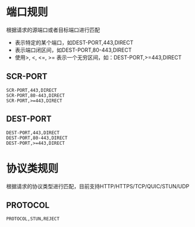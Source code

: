 # 端口规则
根据请求的源端口或者目标端口进行匹配
- 表示特定的某个端口，如DEST-PORT,443,DIRECT
- 表示端口闭区间，如DEST-PORT,80-443,DIRECT
- 使用>, <, <=, >= 表示一个无穷区间，如：DEST-PORT,>=443,DIRECT

## SCR-PORT
```
SCR-PORT,443,DIRECT
SCR-PORT,80-443,DIRECT
SCR-PORT,>=443,DIRECT
```

## DEST-PORT
```
DEST-PORT,443,DIRECT
DEST-PORT,80-443,DIRECT
DEST-PORT,>=443,DIRECT
```

# 协议类规则
根据请求的协议类型进行匹配，目前支持HTTP/HTTPS/TCP/QUIC/STUN/UDP


## PROTOCOL
```
PROTOCOL,STUN,REJECT
```